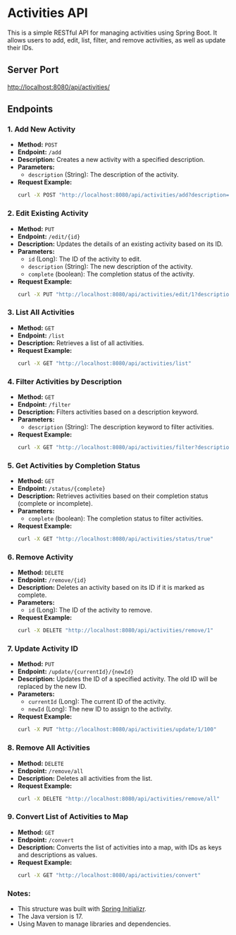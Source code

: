 # Activities API

This is a simple RESTful API for managing activities using Spring Boot. It allows users to add, edit, list, filter, and remove activities, as well as update their IDs.

## Server Port
[http://localhost:8080/api/activities/](http://localhost:8080/api/activities/)

## Endpoints

### 1. Add New Activity
- **Method:** `POST`
- **Endpoint:** `/add`
- **Description:** Creates a new activity with a specified description.
- **Parameters:** 
  - `description` (String): The description of the activity.
- **Request Example:**
  ```bash
  curl -X POST "http://localhost:8080/api/activities/add?description=New%20Activity"
  ```

### 2. Edit Existing Activity 
- **Method:** `PUT`
- **Endpoint:** `/edit/{id}`
- **Description:** Updates the details of an existing activity based on its ID.
- **Parameters:** 
  - `id` (Long): The ID of the activity to edit.
  - `description` (String): The new description of the activity.
  - `complete` (boolean): The completion status of the activity.
- **Request Example:**
  ```bash
  curl -X PUT "http://localhost:8080/api/activities/edit/1?description=Edited%20Activity&complete=true"
  ```

### 3. List All Activities 
- **Method:** `GET`
- **Endpoint:** `/list`
- **Description:** Retrieves a list of all activities.
- **Request Example:**
  ```bash
  curl -X GET "http://localhost:8080/api/activities/list"
  ```

### 4. Filter Activities by Description
- **Method:** `GET`
- **Endpoint:** `/filter`
- **Description:** Filters activities based on a description keyword.
- **Parameters:** 
  - `description` (String): The description keyword to filter activities.
- **Request Example:**
  ```bash
  curl -X GET "http://localhost:8080/api/activities/filter?description=keyword"
  ```

### 5. Get Activities by Completion Status
- **Method:** `GET`
- **Endpoint:** `/status/{complete}`
- **Description:** Retrieves activities based on their completion status (complete or incomplete).
- **Parameters:** 
  - `complete` (boolean): The completion status to filter activities.
- **Request Example:**
  ```bash
  curl -X GET "http://localhost:8080/api/activities/status/true"
  ```

### 6. Remove Activity 
- **Method:** `DELETE`
- **Endpoint:** `/remove/{id}`
- **Description:** Deletes an activity based on its ID if it is marked as complete.
- **Parameters:** 
  - `id` (Long): The ID of the activity to remove.
- **Request Example:**
  ```bash
  curl -X DELETE "http://localhost:8080/api/activities/remove/1"
  ```

### 7. Update Activity ID 
- **Method:** `PUT`
- **Endpoint:** `/update/{currentId}/{newId}`
- **Description:** Updates the ID of a specified activity. The old ID will be replaced by the new ID.
- **Parameters:** 
  - `currentId` (Long): The current ID of the activity.
  - `newId` (Long): The new ID to assign to the activity.
- **Request Example:**
  ```bash
  curl -X PUT "http://localhost:8080/api/activities/update/1/100"
  ```

### 8. Remove All Activities 
- **Method:** `DELETE`
- **Endpoint:** `/remove/all`
- **Description:** Deletes all activities from the list.
- **Request Example:**
  ```bash
  curl -X DELETE "http://localhost:8080/api/activities/remove/all"
  ```

### 9. Convert List of Activities to Map
- **Method:** `GET`
- **Endpoint:** `/convert`
- **Description:** Converts the list of activities into a map, with IDs as keys and descriptions as values.
- **Request Example:**
  ```bash
  curl -X GET "http://localhost:8080/api/activities/convert"
  ```

### Notes:
- This structure was built with [Spring Initializr](https://start.spring.io/). 
- The Java version is 17.
- Using Maven to manage libraries and dependencies.
